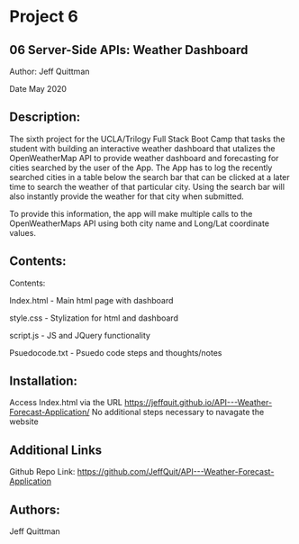 # Project 6

## 06 Server-Side APIs: Weather Dashboard

Author: Jeff Quittman

Date May 2020

## Description:

The sixth project for the UCLA/Trilogy Full Stack Boot Camp that tasks the student with building an interactive weather dashboard that utalizes the OpenWeatherMap API to provide weather dashboard and
forecasting for cities searched by the user of the App. The App has to log the recently searched cities in a table below the search bar that can be clicked at a later time to search the weather of
that particular city. Using the search bar will also instantly provide the weather for that city when submitted.

To provide this information, the app will make multiple calls to the OpenWeatherMaps API using both city name and Long/Lat coordinate values.

## Contents:

Contents:

Index.html - Main html page with dashboard

style.css - Stylization for html and dashboard

script.js - JS and JQuery functionality

Psuedocode.txt - Psuedo code steps and thoughts/notes

## Installation:

Access Index.html via the URL https://jeffquit.github.io/API---Weather-Forecast-Application/ No additional steps necessary to navagate the website

## Additional Links

Github Repo Link: https://github.com/JeffQuit/API---Weather-Forecast-Application

## Authors:

Jeff Quittman

